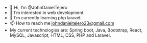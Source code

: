- 👋 Hi, I’m @JohnDanielTejero
- 👀 I’m interested in web development
- 🌱 I’m currently learning php laravel.
- 📫 How to reach me johndanieltejero23@gmail.com
- My current technologies are: Spring boot, Java, Bootstrap, React, MySQL, Javascript, HTML, CSS, PHP and Laravel.

<!---
JohnDanielTejero/JohnDanielTejero is a ✨ special ✨ repository because its `README.md` (this file) appears on your GitHub profile.
You can click the Preview link to take a look at your changes.
--->
